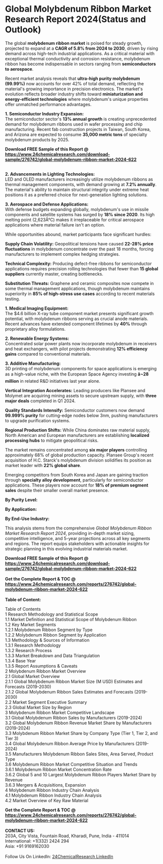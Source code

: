 <h1>Global Molybdenum Ribbon Market Research Report 2024(Status and Outlook)</h1><p>The global <strong>molybdenum ribbon market</strong> is poised for steady growth, projected to expand at a <strong>CAGR of 5.8% from 2024 to 2030</strong>, driven by rising demand across high-tech industrial applications. As a critical material with exceptional thermal conductivity and corrosion resistance, molybdenum ribbon has become indispensable in sectors ranging from <strong>semiconductors to aerospace</strong>.</p><p>Recent market analysis reveals that <strong>ultra-high purity molybdenum (99.99%)</strong> now accounts for over 42% of total demand, reflecting the material's growing importance in precision electronics. The market's evolution reflects broader industry shifts toward <strong>miniaturization and energy-efficient technologies</strong> where molybdenum's unique properties offer unmatched performance advantages.</p><p><strong>1. Semiconductor Industry Expansion:</strong><br>
The semiconductor sector's <strong>13% annual growth</strong> is creating unprecedented demand for molybdenum ribbons used in wafer processing and chip manufacturing. Recent fab construction projects in Taiwan, South Korea, and Arizona are expected to consume <strong>35,000 metric tons</strong> of specialty molybdenum products by 2025.</p><div><b>Download FREE Sample of this Report @ 
            <a href="https://www.24chemicalresearch.com/download-sample/276742/global-molybdenum-ribbon-market-2024-622">
            https://www.24chemicalresearch.com/download-sample/276742/global-molybdenum-ribbon-market-2024-622</a></b></div><br><p><strong>2. Advancements in Lighting Technologies:</strong><br>
LED and OLED manufacturers increasingly utilize molybdenum ribbons as thermal management components, with demand growing at <strong>7.2% annually</strong>. The material's ability to maintain structural integrity under extreme heat positions it as a preferred choice for next-generation lighting solutions.</p><p><strong>3. Aerospace and Defense Applications:</strong><br>
With defense budgets expanding globally, molybdenum's use in missile components and satellite systems has surged by <strong>18% since 2020</strong>. Its high melting point (2,623Â°C) makes it irreplaceable for critical aerospace applications where material failure isn't an option.</p><p>While opportunities abound, market participants face significant hurdles:</p><p><strong>Supply Chain Volatility:</strong> Geopolitical tensions have caused <strong>22-28% price fluctuations</strong> in molybdenum concentrate over the past 18 months, forcing manufacturers to implement complex hedging strategies.</p><p><strong>Technical Complexity:</strong> Producing defect-free ribbons for semiconductor applications requires precision rolling technologies that fewer than <strong>15 global suppliers</strong> currently master, creating bottlenecks.</p><p><strong>Substitution Threats:</strong> Graphene and ceramic composites now compete in some thermal management applications, though molybdenum maintains superiority in <strong>85% of high-stress use cases</strong> according to recent materials testing.</p><p><strong>1. Medical Imaging Equipment:</strong><br>
The $4.6 billion X-ray tube component market presents significant growth potential, with molybdenum ribbons serving as crucial anode materials. Recent advances have extended component lifetimes by <strong>40%</strong> through proprietary alloy formulations.</p><p><strong>2. Renewable Energy Systems:</strong><br>
Concentrated solar power plants now incorporate molybdenum in receivers and heat exchangers, with pilot projects demonstrating <strong>12% efficiency gains</strong> compared to conventional materials.</p><p><strong>3. Additive Manufacturing:</strong><br>
3D printing of molybdenum components for space applications is emerging as a high-value niche, with the European Space Agency investing <strong>â¬28 million</strong> in related R&amp;D initiatives last year alone.</p><p><strong>Vertical Integration Accelerates:</strong> Leading producers like Plansee and Molymet are acquiring mining assets to secure upstream supply, with <strong>three major deals</strong> completed in Q1 2024.</p><p><strong>Quality Standards Intensify:</strong> Semiconductor customers now demand <strong>99.999% purity</strong> for cutting-edge nodes below 3nm, pushing manufacturers to upgrade purification systems.</p><p><strong>Regional Production Shifts:</strong> While China dominates raw material supply, North American and European manufacturers are establishing <strong>localized processing hubs</strong> to mitigate geopolitical risks.</p><p>The market remains concentrated among <strong>six major players</strong> controlling approximately 68% of global production capacity. Plansee Group's recent acquisition of H.C. Starck's molybdenum division solidifies its position as market leader with <strong>22% global share</strong>.</p><p>Emerging competitors from South Korea and Japan are gaining traction through <strong>specialty alloy development</strong>, particularly for semiconductor applications. These players now account for <strong>18% of premium segment sales</strong> despite their smaller overall market presence.</p><p><strong>By Purity Level:</strong></p><p><strong>By Application:</strong></p><p><strong>By End-Use Industry:</strong></p><p>This analysis stems from the comprehensive <em>Global Molybdenum Ribbon Market Research Report 2024</em>, providing in-depth market sizing, competitive intelligence, and 5-year projections across all key segments and regions. The report equips stakeholders with actionable insights for strategic planning in this evolving industrial materials market.</p><div><b>Download FREE Sample of this Report @ 
            <a href="https://www.24chemicalresearch.com/download-sample/276742/global-molybdenum-ribbon-market-2024-622">
            https://www.24chemicalresearch.com/download-sample/276742/global-molybdenum-ribbon-market-2024-622</a></b></div><br><div><b>Get the Complete Report & TOC @ 
            <a href="https://www.24chemicalresearch.com/reports/276742/global-molybdenum-ribbon-market-2024-622">
            https://www.24chemicalresearch.com/reports/276742/global-molybdenum-ribbon-market-2024-622</a></b></div><br>
            <b>Table of Content:</b><p>Table of Contents<br />
1 Research Methodology and Statistical Scope<br />
1.1 Market Definition and Statistical Scope of Molybdenum Ribbon<br />
1.2 Key Market Segments<br />
1.2.1 Molybdenum Ribbon Segment by Type<br />
1.2.2 Molybdenum Ribbon Segment by Application<br />
1.3 Methodology & Sources of Information<br />
1.3.1 Research Methodology<br />
1.3.2 Research Process<br />
1.3.3 Market Breakdown and Data Triangulation<br />
1.3.4 Base Year<br />
1.3.5 Report Assumptions & Caveats<br />
2 Molybdenum Ribbon Market Overview<br />
2.1 Global Market Overview<br />
2.1.1 Global Molybdenum Ribbon Market Size (M USD) Estimates and Forecasts (2019-2030)<br />
2.1.2 Global Molybdenum Ribbon Sales Estimates and Forecasts (2019-2030)<br />
2.2 Market Segment Executive Summary<br />
2.3 Global Market Size by Region<br />
3 Molybdenum Ribbon Market Competitive Landscape<br />
3.1 Global Molybdenum Ribbon Sales by Manufacturers (2019-2024)<br />
3.2 Global Molybdenum Ribbon Revenue Market Share by Manufacturers (2019-2024)<br />
3.3 Molybdenum Ribbon Market Share by Company Type (Tier 1, Tier 2, and Tier 3)<br />
3.4 Global Molybdenum Ribbon Average Price by Manufacturers (2019-2024)<br />
3.5 Manufacturers Molybdenum Ribbon Sales Sites, Area Served, Product Type<br />
3.6 Molybdenum Ribbon Market Competitive Situation and Trends<br />
3.6.1 Molybdenum Ribbon Market Concentration Rate<br />
3.6.2 Global 5 and 10 Largest Molybdenum Ribbon Players Market Share by Revenue<br />
3.6.3 Mergers & Acquisitions, Expansion<br />
4 Molybdenum Ribbon Industry Chain Analysis<br />
4.1 Molybdenum Ribbon Industry Chain Analysis<br />
4.2 Market Overview of Key Raw Material</p><div><b>Get the Complete Report & TOC @ 
            <a href="https://www.24chemicalresearch.com/reports/276742/global-molybdenum-ribbon-market-2024-622">
            https://www.24chemicalresearch.com/reports/276742/global-molybdenum-ribbon-market-2024-622</a></b></div><br><b>CONTACT US:</b><br>
            203A, City Vista, Fountain Road, Kharadi, Pune, India - 411014<br>
            International: +1(332) 2424 294<br>
            Asia: +91 9169162030 <br><br>
            Follow Us On LinkedIn: <a href="https://www.linkedin.com/company/24chemicalresearch/">24ChemicalResearch LinkedIn</a>